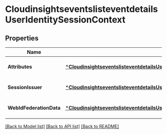 # CloudinsightseventslisteventdetailsUserIdentitySessionContext

## Properties
Name | Type | Description | Notes
------------ | ------------- | ------------- | -------------
**Attributes** | [***CloudinsightseventslisteventdetailsUserIdentitySessionContextAttributes**](cloudinsightseventslisteventdetails_userIdentity_sessionContext_attributes.md) |  | [optional] [default to null]
**SessionIssuer** | [***CloudinsightseventslisteventdetailsUserIdentitySessionContextSessionIssuer**](cloudinsightseventslisteventdetails_userIdentity_sessionContext_sessionIssuer.md) |  | [optional] [default to null]
**WebIdFederationData** | [***CloudinsightseventslisteventdetailsUserIdentitySessionContextWebIdFederationData**](cloudinsightseventslisteventdetails_userIdentity_sessionContext_webIdFederationData.md) |  | [optional] [default to null]

[[Back to Model list]](../README.md#documentation-for-models) [[Back to API list]](../README.md#documentation-for-api-endpoints) [[Back to README]](../README.md)



